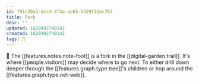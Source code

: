 ```yaml
---
id: f91c20a3-dcc4-4f4a-ac65-5d29f32ec763
title: Fork
desc: ''
updated: 1620492740142
created: 1620492740142
tags: 🌱
---
```


🚏 The [[features.notes.note-foot]] is a fork in the [[digital-garden.trail]]. It's where [[people.visitors]] may decide where to go next: To either drill down deeper through the [[features.graph.type.tree]]'s children or hop around the [[features.graph.type.net-web]].

